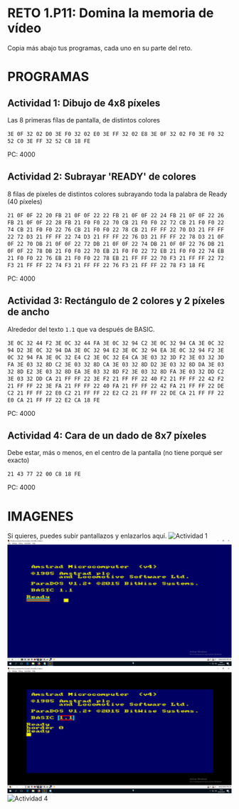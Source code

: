 # RETO 1.P11: Domina la memoria de vídeo
Copia más abajo tus programas, cada uno en su parte del reto.

# PROGRAMAS

## Actividad 1: Dibujo de 4x8 píxeles
Las 8 primeras fílas de pantalla, de distintos colores
```
3E 0F 32 02 D0 3E F0 32 02 E0 3E FF 32 02 E8 3E 0F 32 02 F0 3E F0 32 52 C0 3E FF 32 52 C8 18 FE
```
PC: 4000

## Actividad 2: Subrayar 'READY' de colores
8 filas de píxeles de distintos colores subrayando toda la palabra de Ready (40 píxeles)
```
21 0F 0F 22 20 FB 21 0F 0F 22 22 FB 21 0F 0F 22 24 FB 21 0F 0F 22 26 FB 21 0F 0F 22 28 FB 21 F0 F0 22 70 CB 21 F0 F0 22 72 CB 21 F0 F0 22 74 CB 21 F0 F0 22 76 CB 21 F0 F0 22 78 CB 21 FF FF 22 70 D3 21 FF FF 22 72 D3 21 FF FF 22 74 D3 21 FF FF 22 76 D3 21 FF FF 22 78 D3 21 0F 0F 22 70 DB 21 0F 0F 22 72 DB 21 0F 0F 22 74 DB 21 0F 0F 22 76 DB 21 0F 0F 22 78 DB 21 F0 F0 22 70 EB 21 F0 F0 22 72 EB 21 F0 F0 22 74 EB 21 F0 F0 22 76 EB 21 F0 F0 22 78 EB 21 FF FF 22 70 F3 21 FF FF 22 72 F3 21 FF FF 22 74 F3 21 FF FF 22 76 F3 21 FF FF 22 78 F3 18 FE
```
PC: 4000

## Actividad 3: Rectángulo de 2 colores y 2 píxeles de ancho
Alrededor del texto `1.1` que va después de BASIC.
```
3E 0C 32 44 F2 3E 0C 32 44 FA 3E 0C 32 94 C2 3E 0C 32 94 CA 3E 0C 32 94 D2 3E 0C 32 94 DA 3E 0C 32 94 E2 3E 0C 32 94 EA 3E 0C 32 94 F2 3E 0C 32 94 FA 3E 0C 32 E4 C2 3E 0C 32 E4 CA 3E 03 32 3D F2 3E 03 32 3D FA 3E 03 32 8D C2 3E 03 32 8D CA 3E 03 32 8D D2 3E 03 32 8D DA 3E 03 32 8D E2 3E 03 32 8D EA 3E 03 32 8D F2 3E 03 32 8D FA 3E 03 32 DD C2 3E 03 32 DD CA 21 FF FF 22 3E F2 21 FF FF 22 40 F2 21 FF FF 22 42 F2 21 FF FF 22 3E FA 21 FF FF 22 40 FA 21 FF FF 22 42 FA 21 FF FF 22 DE C2 21 FF FF 22 E0 C2 21 FF FF 22 E2 C2 21 FF FF 22 DE CA 21 FF FF 22 E0 CA 21 FF FF 22 E2 CA 18 FE
```
PC: 4000

## Actividad 4: Cara de un dado de 8x7 píxeles
Debe estar, más o menos, en el centro de la pantalla (no tiene porqué ser exacto)
```
21 43 77 22 00 C8 18 FE
```
PC: 4000

# IMAGENES
Si quieres, puedes subir pantallazos y enlazarlos aquí.
![Actividad 1](/tuimagen1.png)
![Actividad 2](/reto2.png)
![Actividad 3](/reto3.png)
![Actividad 4](/tuimagen4.png)

